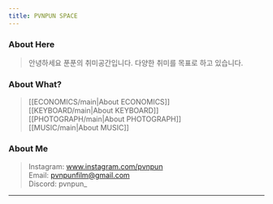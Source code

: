 ```yaml
---
title: PVNPUN SPACE
---
```

### About Here

>  안녕하세요 푼푼의 취미공간입니다.
>  다양한 취미를 목표로 하고 있습니다.

### About What?

 >   [[ECONOMICS/main|About ECONOMICS]]  
 >   [[KEYBOARD/main|About KEYBOARD]]  
 >   [[PHOTOGRAPH/main|About PHOTOGRAPH]]  
 >   [[MUSIC/main|About MUSIC]]  


### About Me

 >   Instagram: www.instagram.com/pvnpun  
 >   Email: pvnpunfilm@gmail.com  
 >   Discord: pvnpun_  
---

